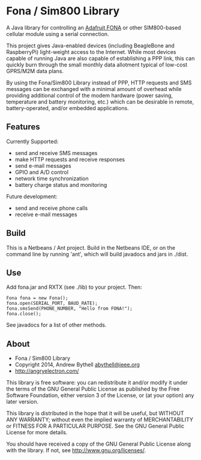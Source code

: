 Fona / Sim800 Library
===
A Java library for controlling an [Adafruit
FONA](https://www.adafruit.com/product/1946) or other SIM800-based cellular
module using a serial connection.

This project gives Java-enabled devices (including BeagleBone
and RaspberryPi) light-weight access to the Internet.  While most devices capable
of running Java are also capable of establishing a PPP link, this can quickly burn 
through the small monthly data allotment typical of low-cost GPRS/M2M data plans.

By using the Fona/Sim800 Library instead of PPP, HTTP requests and SMS messages
can be exchanged with a minimal amount of overhead while providing additional 
control of the modem hardware (power saving, temperature and battery monitoring,
 etc.) which can be desirable in remote, battery-operated, and/or embedded 
applications.

Features
---
Currently Supported:
* send and receive SMS messages
* make HTTP requests and receive responses
* send e-mail messages
* GPIO and A/D control
* network time synchronization
* battery charge status and monitoring

Future development:
* send and receive phone calls
* receive e-mail messages

Build
---
This is a Netbeans / Ant project.  Build in the Netbeans IDE, or on the command
line by running 'ant', which will build javadocs and jars in ./dist.

Use
---
Add fona.jar and RXTX (see ./lib) to your project.  Then:

	Fona fona = new Fona();
	fona.open(SERIAL_PORT, BAUD_RATE);
	fona.smsSend(PHONE_NUMBER, "Hello from FONA!");
	fona.close();

See javadocs for a list of other methods.

About
---
* Fona / Sim800 Library 
* Copyright 2014, Andrew Bythell <abythell@ieee.org>
* http://angryelectron.com/
 
This library is free software: you can redistribute it and/or modify it under
the terms of the GNU General Public License as published by the Free Software
Foundation, either version 3 of the License, or (at your option) any later
version.

This library is distributed in the hope that it will be useful, but WITHOUT ANY
WARRANTY; without even the implied warranty of MERCHANTABILITY or FITNESS FOR A
PARTICULAR PURPOSE. See the GNU General Public License for more details.

You should have received a copy of the GNU General Public License along with
the library. If not, see <http://www.gnu.org/licenses/>.

